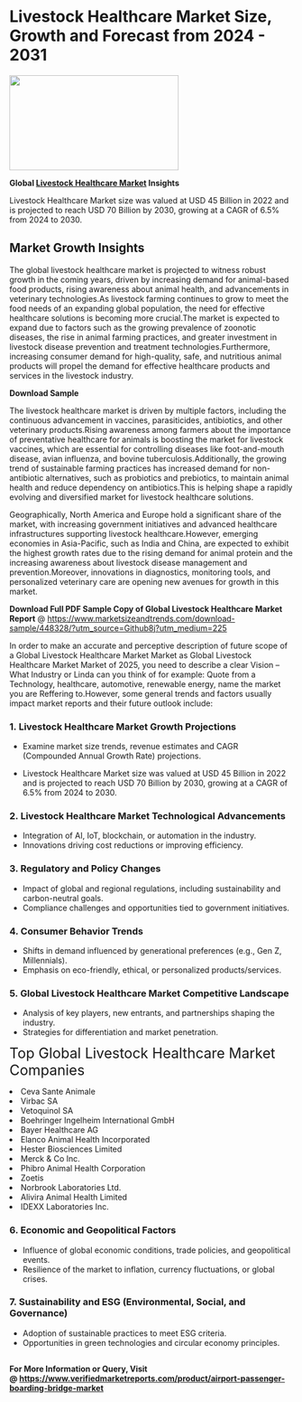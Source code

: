 <H1>Livestock Healthcare Market Size, Growth and Forecast from 2024 - 2031</H1><img class="aligncenter size-medium wp-image-584254" src="https://thirdeyenews.in/wp-content/uploads/2024/09/Global-Market-Research-300x168.jpeg" alt="" width="300" height="168" /><p><strong>Global&nbsp;<a href="https://www.marketsizeandtrends.com/download-sample/448328/?utm_source=Github8j?utm_medium=225">Livestock Healthcare Market</a> Insights</strong></p><p>Livestock Healthcare Market size was valued at USD 45 Billion in 2022 and is projected to reach USD 70 Billion by 2030, growing at a CAGR of 6.5% from 2024 to 2030.</p><p><h2>Market Growth Insights</h2> <p>The global livestock healthcare market is projected to witness robust growth in the coming years, driven by increasing demand for animal-based food products, rising awareness about animal health, and advancements in veterinary technologies.As livestock farming continues to grow to meet the food needs of an expanding global population, the need for effective healthcare solutions is becoming more crucial.The market is expected to expand due to factors such as the growing prevalence of zoonotic diseases, the rise in animal farming practices, and greater investment in livestock disease prevention and treatment technologies.Furthermore, increasing consumer demand for high-quality, safe, and nutritious animal products will propel the demand for effective healthcare products and services in the livestock industry.</p> <p><strong>Download Sample</strong></p> <p>The livestock healthcare market is driven by multiple factors, including the continuous advancement in vaccines, parasiticides, antibiotics, and other veterinary products.Rising awareness among farmers about the importance of preventative healthcare for animals is boosting the market for livestock vaccines, which are essential for controlling diseases like foot-and-mouth disease, avian influenza, and bovine tuberculosis.Additionally, the growing trend of sustainable farming practices has increased demand for non-antibiotic alternatives, such as probiotics and prebiotics, to maintain animal health and reduce dependency on antibiotics.This is helping shape a rapidly evolving and diversified market for livestock healthcare solutions.</p> <p>Geographically, North America and Europe hold a significant share of the market, with increasing government initiatives and advanced healthcare infrastructures supporting livestock healthcare.However, emerging economies in Asia-Pacific, such as India and China, are expected to exhibit the highest growth rates due to the rising demand for animal protein and the increasing awareness about livestock disease management and prevention.Moreover, innovations in diagnostics, monitoring tools, and personalized veterinary care are opening new avenues for growth in this market.</p> <p><span class=""><strong>Download Full PDF Sample Copy of Global Livestock Healthcare Market Report</strong> @ <a href="https://www.marketsizeandtrends.com/download-sample/448328/?utm_source=Github8j?utm_medium=225" target="_blank">https://www.marketsizeandtrends.com/download-sample/448328/?utm_source=Github8j?utm_medium=225</a></span></p><p>In order to make an accurate and perceptive description of future scope of a Global&nbsp;Livestock Healthcare Market Market as Global&nbsp;Livestock Healthcare Market Market of 2025, you need to describe a clear Vision &ndash; What Industry or Linda can you think of for example: Quote from a Technology, healthcare, automotive, renewable energy, name the market you are Reffering to.However, some general trends and factors usually impact market reports and their future outlook include:</p><h3>1.&nbsp;<strong>Livestock Healthcare Market Growth Projections</strong></h3><ul><li>Examine market size trends, revenue estimates and CAGR (Compounded Annual Growth Rate) projections.</li><li><p>Livestock Healthcare Market size was valued at USD 45 Billion in 2022 and is projected to reach USD 70 Billion by 2030, growing at a CAGR of 6.5% from 2024 to 2030.</p></li></ul><h3>2.&nbsp;<strong>Livestock Healthcare Market Technological Advancements</strong></h3><ul><li>Integration of AI, IoT, blockchain, or automation in the industry.</li><li>Innovations driving cost reductions or improving efficiency.</li></ul><h3>3.&nbsp;<strong>Regulatory and Policy Changes</strong></h3><ul><li>Impact of global and regional regulations, including sustainability and carbon-neutral goals.</li><li>Compliance challenges and opportunities tied to government initiatives.</li></ul><h3>4.&nbsp;<strong>Consumer Behavior Trends</strong></h3><ul><li>Shifts in demand influenced by generational preferences (e.g., Gen Z, Millennials).</li><li>Emphasis on eco-friendly, ethical, or personalized products/services.</li></ul><h3>5.&nbsp;<strong>Global Livestock Healthcare Market Competitive Landscape</strong></h3><ul><li>Analysis of key players, new entrants, and partnerships shaping the industry.</li><li>Strategies for differentiation and market penetration.</li></ul><p data-pm-slice="1 1 []"><span style="color: inherit; font-family: inherit; font-size: 25px;">Top Global Livestock Healthcare Market Companies</span></p><div class="" data-test-id=""><p><li>Ceva Sante Animale</li><li> Virbac SA</li><li> Vetoquinol SA</li><li> Boehringer Ingelheim International GmbH</li><li> Bayer Healthcare AG</li><li> Elanco Animal Health Incorporated</li><li> Hester Biosciences Limited</li><li> Merck & Co Inc.</li><li> Phibro Animal Health Corporation</li><li> Zoetis</li><li> Norbrook Laboratories Ltd.</li><li> Alivira Animal Health Limited</li><li> IDEXX Laboratories Inc.</li></p></div><h3>6.&nbsp;<strong>Economic and Geopolitical Factors</strong></h3><ul><li>Influence of global economic conditions, trade policies, and geopolitical events.</li><li>Resilience of the market to inflation, currency fluctuations, or global crises.</li></ul><h3>7.&nbsp;<strong>Sustainability and ESG (Environmental, Social, and Governance)</strong></h3><ul><li>Adoption of sustainable practices to meet ESG criteria.</li><li>Opportunities in green technologies and circular economy principles.</li></ul><h2><strong style="font-size: 14px;">For More Information or Query, Visit @&nbsp;</strong><a style="background-color: #ffffff; font-size: 14px;" href="https://www.marketsizeandtrends.com/report/livestock-healthcare-market/" target="_blank">https://www.verifiedmarketreports.com/product/airport-passenger-boarding-bridge-market</a></h2>